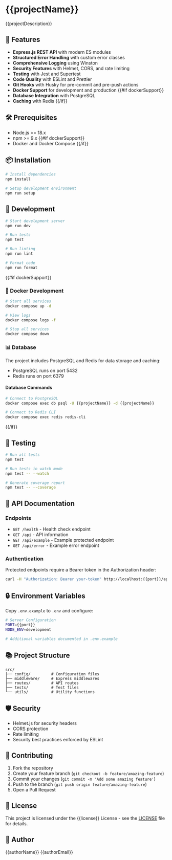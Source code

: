 # {{projectName}}

{{projectDescription}}

## 🚀 Features

- **Express.js REST API** with modern ES modules
- **Structured Error Handling** with custom error classes
- **Comprehensive Logging** using Winston
- **Security Features** with Helmet, CORS, and rate limiting
- **Testing** with Jest and Supertest
- **Code Quality** with ESLint and Prettier
- **Git Hooks** with Husky for pre-commit and pre-push actions
- **Docker Support** for development and production
{{#if dockerSupport}}
- **Database Integration** with PostgreSQL
- **Caching** with Redis
{{/if}}

## 🛠️ Prerequisites

- Node.js >= 18.x
- npm >= 9.x
{{#if dockerSupport}}
- Docker and Docker Compose
{{/if}}

## 📦 Installation

```bash
# Install dependencies
npm install

# Setup development environment
npm run setup
```

## 🚀 Development

```bash
# Start development server
npm run dev

# Run tests
npm test

# Run linting
npm run lint

# Format code
npm run format
```

{{#if dockerSupport}}
### 🐳 Docker Development

```bash
# Start all services
docker compose up -d

# View logs
docker compose logs -f

# Stop all services
docker compose down
```

### 📊 Database

The project includes PostgreSQL and Redis for data storage and caching:

- PostgreSQL runs on port 5432
- Redis runs on port 6379

#### Database Commands

```bash
# Connect to PostgreSQL
docker compose exec db psql -U {{projectName}} -d {{projectName}}

# Connect to Redis CLI
docker compose exec redis redis-cli
```
{{/if}}

## 🧪 Testing

```bash
# Run all tests
npm test

# Run tests in watch mode
npm test -- --watch

# Generate coverage report
npm test -- --coverage
```

## 📝 API Documentation

### Endpoints

- `GET /health` - Health check endpoint
- `GET /api` - API information
- `GET /api/example` - Example protected endpoint
- `GET /api/error` - Example error endpoint

### Authentication

Protected endpoints require a Bearer token in the Authorization header:

```bash
curl -H "Authorization: Bearer your-token" http://localhost:{{port}}/api/example
```

## 🔒 Environment Variables

Copy `.env.example` to `.env` and configure:

```bash
# Server Configuration
PORT={{port}}
NODE_ENV=development

# Additional variables documented in .env.example
```

## 📚 Project Structure

```
src/
├── config/         # Configuration files
├── middleware/     # Express middlewares
├── routes/         # API routes
├── tests/          # Test files
└── utils/          # Utility functions
```

## 🛡️ Security

- Helmet.js for security headers
- CORS protection
- Rate limiting
- Security best practices enforced by ESLint

## 🤝 Contributing

1. Fork the repository
2. Create your feature branch (`git checkout -b feature/amazing-feature`)
3. Commit your changes (`git commit -m 'Add some amazing feature'`)
4. Push to the branch (`git push origin feature/amazing-feature`)
5. Open a Pull Request

## 📝 License

This project is licensed under the {{license}} License - see the [LICENSE](LICENSE) file for details.

## 👤 Author

{{authorName}}
{{authorEmail}}
